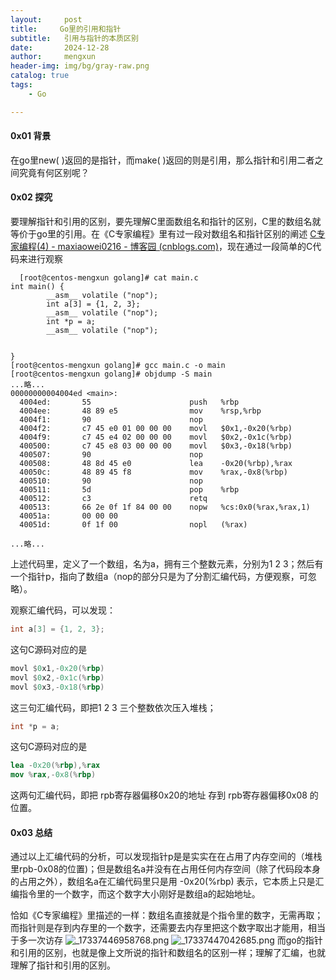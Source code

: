 ```yaml
---
layout:     post
title:     Go里的引用和指针
subtitle:   引用与指针的本质区别
date:       2024-12-28
author:     mengxun
header-img: img/bg/gray-raw.png
catalog: true
tags:
    - Go

---
```


#### 0x01 背景

在go里new( )返回的是指针，而make( )返回的则是引用，那么指针和引用二者之间究竟有何区别呢？

#### 0x02 探究

要理解指针和引用的区别，要先理解C里面数组名和指针的区别，C里的数组名就等价于go里的引用。在《C专家编程》里有过一段对数组名和指针区别的阐述 [C专家编程(4) - maxiaowei0216 - 博客园 (cnblogs.com)](https://www.cnblogs.com/maxiaowei0216/p/14247509.html)，现在通过一段简单的C代码来进行观察

```shell
  [root@centos-mengxun golang]# cat main.c
int main() {
        __asm__ volatile ("nop");
        int a[3] = {1, 2, 3};
        __asm__ volatile ("nop");
        int *p = a;
        __asm__ volatile ("nop");


}
[root@centos-mengxun golang]# gcc main.c -o main
[root@centos-mengxun golang]# objdump -S main
...略...
00000000004004ed <main>:
  4004ed:       55                      push   %rbp
  4004ee:       48 89 e5                mov    %rsp,%rbp
  4004f1:       90                      nop
  4004f2:       c7 45 e0 01 00 00 00    movl   $0x1,-0x20(%rbp)
  4004f9:       c7 45 e4 02 00 00 00    movl   $0x2,-0x1c(%rbp)
  400500:       c7 45 e8 03 00 00 00    movl   $0x3,-0x18(%rbp)
  400507:       90                      nop
  400508:       48 8d 45 e0             lea    -0x20(%rbp),%rax
  40050c:       48 89 45 f8             mov    %rax,-0x8(%rbp)
  400510:       90                      nop
  400511:       5d                      pop    %rbp
  400512:       c3                      retq
  400513:       66 2e 0f 1f 84 00 00    nopw   %cs:0x0(%rax,%rax,1)
  40051a:       00 00 00
  40051d:       0f 1f 00                nopl   (%rax)

...略...
```

上述代码里，定义了一个数组，名为a，拥有三个整数元素，分别为1 2 3；然后有一个指针p，指向了数组a（nop的部分只是为了分割汇编代码，方便观察，可忽略）。

观察汇编代码，可以发现：

```c
int a[3] = {1, 2, 3};
```

这句C源码对应的是

```nasm
movl $0x1,-0x20(%rbp)
movl $0x2,-0x1c(%rbp)
movl $0x3,-0x18(%rbp)
```

这三句汇编代码，即把1 2 3 三个整数依次压入堆栈；

```c
int *p = a;
```

这句C源码对应的是

```nasm
lea -0x20(%rbp),%rax  
mov %rax,-0x8(%rbp)
```

这两句汇编代码，即把 rpb寄存器偏移0x20的地址 存到 rpb寄存器偏移0x08 的位置。

#### 0x03 总结

通过以上汇编代码的分析，可以发现指针p是是实实在在占用了内存空间的（堆栈里rpb-0x08的位置)；但是数组名a并没有在占用任何内存空间（除了代码段本身的占用之外），数组名a在汇编代码里只是用 -0x20(%rbp) 表示，它本质上只是汇编指令里的一个数字，而这个数字大小刚好是数组a的起始地址。

恰如《C专家编程》里描述的一样：数组名直接就是个指令里的数字，无需再取；而指针则是存到内存里的一个数字，还需要去内存里把这个数字取出才能用，相当于多一次访存
![_17337446958768.png](https://s2.loli.net/2025/02/08/i3c9xH7meNZMkRQ.png)
![_17337447042685.png](https://s2.loli.net/2025/02/08/qokBN19uUnRXGPl.png)
而go的指针和引用的区别，也就是像上文所说的指针和数组名的区别一样；理解了汇编，也就理解了指针和引用的区别。
